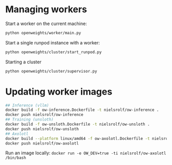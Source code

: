 # Managing workers

Start a worker on the current machine:
```sh
python openweights/worker/main.py
```

Start a single runpod instance with a worker:
```sh
python openweights/cluster/start_runpod.py
```

Starting a cluster
```sh
python openweights/cluster/supervisor.py
```

# Updating worker images

```sh
## Inference (vllm)
docker build -f ow-inference.Dockerfile -t nielsrolf/ow-inference .
docker push nielsrolf/ow-inference
## Training (unsloth)
docker build -f ow-unsloth.Dockerfile -t nielsrolf/ow-unsloth .
docker push nielsrolf/ow-unsloth
## Axolotl
docker build --platform linux/amd64 -f ow-axolotl.Dockerfile -t nielsrolf/ow-axolotl .
docker push nielsrolf/ow-axolotl
```

Run an image locally: `docker run -e OW_DEV=true -ti nielsrolf/ow-axolotl /bin/bash`